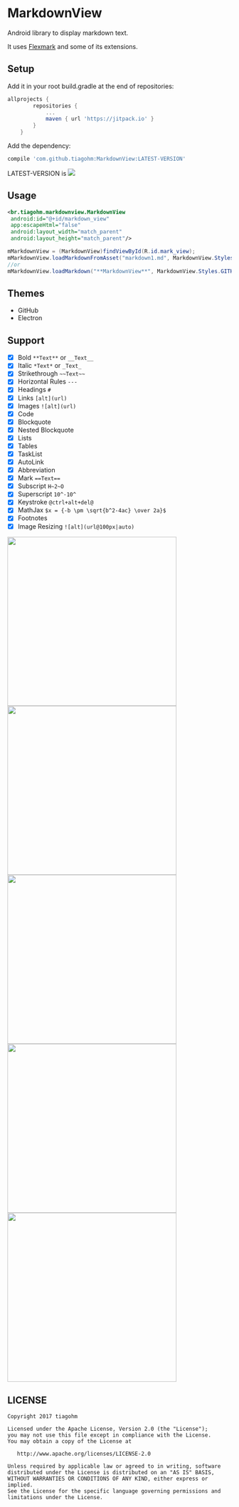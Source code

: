 # MarkdownView

Android library to display markdown text.

It uses [Flexmark](https://github.com/vsch/flexmark-java) and some of its extensions.

## Setup

Add it in your root build.gradle at the end of repositories:
```gradle
allprojects {
		repositories {
			...
			maven { url 'https://jitpack.io' }
		}
	}
```
Add the dependency:
```gradle
compile 'com.github.tiagohm:MarkdownView:LATEST-VERSION'
```

LATEST-VERSION is [![](https://jitpack.io/v/tiagohm/MarkdownView.svg)](https://jitpack.io/#tiagohm/MarkdownView)

## Usage

```xml
<br.tiagohm.markdownview.MarkdownView
 android:id="@+id/markdown_view"
 app:escapeHtml="false"
 android:layout_width="match_parent"
 android:layout_height="match_parent"/>
```
```java
mMarkdownView = (MarkdownView)findViewById(R.id.mark_view);
mMarkdownView.loadMarkdownFromAsset("markdown1.md", MarkdownView.Styles.GITHUB);
//or
mMarkdownView.loadMarkdown("**MarkdownView**", MarkdownView.Styles.GITHUB);
```

## Themes
* GitHub
* Electron

## Support

- [x] Bold `**Text**` or `__Text__`
- [x] Italic `*Text*` or `_Text_`
- [x] Strikethrough `~~Text~~`
- [x] Horizontal Rules `---`
- [x] Headings `#`
- [x] Links `[alt](url)`
- [x] Images `![alt](url)`
- [x] Code
- [x] Blockquote
- [x] Nested Blockquote
- [x] Lists
- [x] Tables
- [x] TaskList
- [x] AutoLink
- [x] Abbreviation
- [x] Mark `==Text==`
- [x] Subscript `H~2~O`
- [x] Superscript `10^-10^`
- [x] Keystroke `@ctrl+alt+del@`
- [x] MathJax `$x = {-b \pm \sqrt{b^2-4ac} \over 2a}$`
- [x] Footnotes
- [x] Image Resizing `![alt](url@100px|auto)`

<img width='380' src='https://raw.githubusercontent.com/tiagohm/MarkdownView/master/1.png'/>
<img width='380' src='https://raw.githubusercontent.com/tiagohm/MarkdownView/master/2.png'/>
<img width='380' src='https://raw.githubusercontent.com/tiagohm/MarkdownView/master/3.png'/>
<img width='380' src='https://raw.githubusercontent.com/tiagohm/MarkdownView/master/4.png'/>
<img width='380' src='https://raw.githubusercontent.com/tiagohm/MarkdownView/master/5.png'/>

## LICENSE
```
Copyright 2017 tiagohm

Licensed under the Apache License, Version 2.0 (the "License");
you may not use this file except in compliance with the License.
You may obtain a copy of the License at

   http://www.apache.org/licenses/LICENSE-2.0

Unless required by applicable law or agreed to in writing, software
distributed under the License is distributed on an "AS IS" BASIS,
WITHOUT WARRANTIES OR CONDITIONS OF ANY KIND, either express or implied.
See the License for the specific language governing permissions and
limitations under the License.
```
